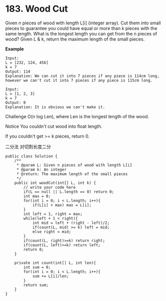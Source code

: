 # 183. Wood Cut

Given n pieces of wood with length L[i] (integer array). Cut them into small pieces to guarantee you could have equal or more than k pieces with the same length. What is the longest length you can get from the n pieces of wood? Given L & k, return the maximum length of the small pieces.

**Example**
```
Input:
L = [232, 124, 456]
k = 7
Output: 114
Explanation: We can cut it into 7 pieces if any piece is 114cm long, however we can't cut it into 7 pieces if any piece is 115cm long.
```
```
Input:
L = [1, 2, 3]
k = 7
Output: 0
Explanation: It is obvious we can't make it.
```

Challenge
O(n log Len), where Len is the longest length of the wood.

Notice
You couldn't cut wood into float length.

If you couldn't get >= k pieces, return 0.

二分法
对切割长度二分

```
public class Solution {
    /**
     * @param L: Given n pieces of wood with length L[i]
     * @param k: An integer
     * @return: The maximum length of the small pieces
     */
    public int woodCut(int[] L, int k) {
        // write your code here
        if(L == null || L.length == 0) return 0;
        int max = 0;
        for(int i = 0; i < L.length; i++){
            if(L[i] > max) max = L[i];
        }
        int left = 1, right = max;
        while(left + 1 < right){
            int mid = left + (right - left)/2;
            if(count(L, mid) >= k) left = mid;
            else right = mid;
        }
        if(count(L, right)>=k) return right;
        if(count(L, left)>=k) return left;
        return 0;
    }
    
    private int count(int[] L, int len){
        int sum = 0;
        for(int i = 0; i < L.length; i++){
            sum += L[i]/len;
        }
        return sum;
    }
}
```
